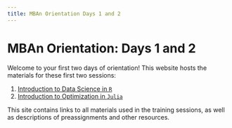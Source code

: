 ```yaml
---
title: MBAn Orientation Days 1 and 2
---
```


# MBAn Orientation: Days 1 and 2

Welcome to your first two days of orientation! This website hosts the materials for these first two sessions: 

1. [Introduction to Data Science in `R`](https://philchodrow.github.io/mban_orientation/data_science_intro/index.html)
2. [Introduction to Optimization in `Julia`](https://philchodrow.github.io/mban_orientation/optimization_intro/index.html)

This site contains links to all materials used in the training sessions, as well as descriptions of preassignments and other resources. 

